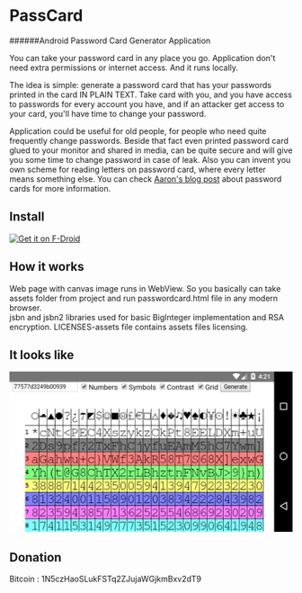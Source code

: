 PassCard
================

######Android Password Card Generator Application

You can take your password card in any place you go. Application don't need extra permissions or internet access.
And it runs locally.

The idea is simple: generate a password card that has your passwords printed in the card IN PLAIN TEXT. Take card with you, and you have access to passwords for every account you have, and if an attacker get access to your card, you'll have time to change your password.

Application could be useful for old people, for people who need quite frequently change passwords. Beside that fact even printed password card glued to your monitor and shared in media, can be quite secure and will give you some time to change password in case of leak. Also you can invent you own scheme for reading letters on password card, where every letter means something else. You can check [Aaron's blog post](https://pthree.org/2010/09/21/password-cards/) about password cards for more information.

## Install
[<img src="https://f-droid.org/badge/get-it-on.png"
      alt="Get it on F-Droid"
      height="80">](https://f-droid.org/app/com.passcard)


## How it works
Web page with canvas image runs in WebView. So you basically can take assets folder from project and run passwordcard.html file in any modern browser.  
jsbn and jsbn2 libraries used for basic BigInteger implementation and RSA encryption. LICENSES-assets file contains assets files licensing.

## It looks like
![alt tag](https://raw.githubusercontent.com/cryptofuture/PassCard/master/passcard.png)

## Donation
Bitcoin : 1N5czHaoSLukFSTq2ZJujaWGjkmBxv2dT9
